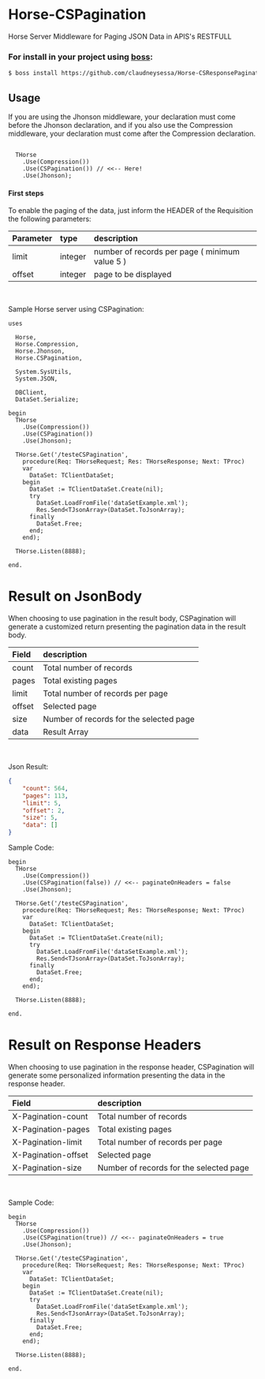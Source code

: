 # Horse-CSPagination

Horse Server Middleware for Paging JSON Data in APIS's RESTFULL

### For install in your project using [boss](https://github.com/HashLoad/boss):

``` sh
$ boss install https://github.com/claudneysessa/Horse-CSResponsePagination
```

## Usage

If you are using the Jhonson middleware, your declaration must come before the Jhonson declaration, and if you also use the Compression middleware, your declaration must come after the Compression declaration.

```delphi

  THorse
    .Use(Compression())
    .Use(CSPagination()) // <<-- Here!
    .Use(Jhonson);

```

#### First steps

To enable the paging of the data, just inform the HEADER of the Requisition the following parameters:

Parameter  | type     | description
:--------- | :------- | :--------------
limit      | integer  | number of records per page ( minimum value 5 )
offset     | integer  | page to be displayed

<br>

Sample Horse server using CSPagination:

```delphi
uses

  Horse,
  Horse.Compression,
  Horse.Jhonson,
  Horse.CSPagination,

  System.SysUtils,
  System.JSON,

  DBClient,
  DataSet.Serialize;

begin
  THorse
    .Use(Compression())
    .Use(CSPagination())
    .Use(Jhonson);

  THorse.Get('/testeCSPagination',
    procedure(Req: THorseRequest; Res: THorseResponse; Next: TProc)
    var
      DataSet: TClientDataSet;
    begin
      DataSet := TClientDataSet.Create(nil);
      try
        DataSet.LoadFromFile('dataSetExample.xml');
        Res.Send<TJsonArray>(DataSet.ToJsonArray);
      finally
        DataSet.Free;
      end;
    end);

  THorse.Listen(8888);

end.
```
# Result on JsonBody

When choosing to use pagination in the result body, CSPagination will generate a customized return presenting the pagination data in the result body.

Field    | description
:------- | :--------------
count    | Total number of records
pages    | Total existing pages
limit    | Total number of records per page
offset   | Selected page
size     | Number of records for the selected page
data     | Result Array

<br>

Json Result:

```json
{
    "count": 564,
    "pages": 113,
    "limit": 5,
    "offset": 2,
    "size": 5,
    "data": []
}
```

Sample Code:

```delphi
begin
  THorse
    .Use(Compression())
    .Use(CSPagination(false)) // <<-- paginateOnHeaders = false
    .Use(Jhonson);

  THorse.Get('/testeCSPagination',
    procedure(Req: THorseRequest; Res: THorseResponse; Next: TProc)
    var
      DataSet: TClientDataSet;
    begin
      DataSet := TClientDataSet.Create(nil);
      try
        DataSet.LoadFromFile('dataSetExample.xml');
        Res.Send<TJsonArray>(DataSet.ToJsonArray);
      finally
        DataSet.Free;
      end;
    end);

  THorse.Listen(8888);

end.
```

# Result on Response Headers

When choosing to use pagination in the response header, CSPagination will generate some personalized information presenting the data in the response header.

Field                | description
:------------------- | :--------------
X-Pagination-count   | Total number of records
X-Pagination-pages   | Total existing pages
X-Pagination-limit   | Total number of records per page
X-Pagination-offset  | Selected page
X-Pagination-size    | Number of records for the selected page

<br>

Sample Code:

```delphi
begin
  THorse
    .Use(Compression())
    .Use(CSPagination(true)) // <<-- paginateOnHeaders = true
    .Use(Jhonson);

  THorse.Get('/testeCSPagination',
    procedure(Req: THorseRequest; Res: THorseResponse; Next: TProc)
    var
      DataSet: TClientDataSet;
    begin
      DataSet := TClientDataSet.Create(nil);
      try
        DataSet.LoadFromFile('dataSetExample.xml');
        Res.Send<TJsonArray>(DataSet.ToJsonArray);
      finally
        DataSet.Free;
      end;
    end);

  THorse.Listen(8888);

end.
```
